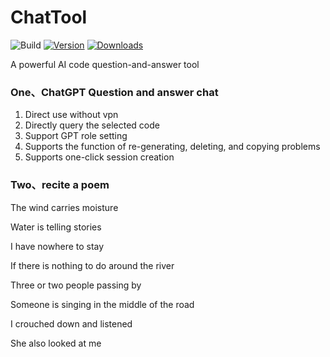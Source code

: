# ChatTool

![Build](https://github.com/biluping/ChatTool/workflows/Build/badge.svg)
[![Version](https://img.shields.io/jetbrains/plugin/v/PLUGIN_ID.svg)](https://plugins.jetbrains.com/plugin/PLUGIN_ID)
[![Downloads](https://img.shields.io/jetbrains/plugin/d/PLUGIN_ID.svg)](https://plugins.jetbrains.com/plugin/PLUGIN_ID)

<!-- Plugin description -->
A powerful AI code question-and-answer tool

### One、ChatGPT Question and answer chat

1. Direct use without vpn
2. Directly query the selected code
3. Support GPT role setting
4. Supports the function of re-generating, deleting, and copying problems
5. Supports one-click session creation

### Two、recite a poem

The wind carries moisture

Water is telling stories

I have nowhere to stay

If there is nothing to do around the river

Three or two people passing by

Someone is singing in the middle of the road

I crouched down and listened

She also looked at me
<!-- Plugin description end -->